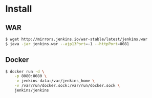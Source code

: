 # Install

## WAR

```bash
$ wget http://mirrors.jenkins.io/war-stable/latest/jenkins.war
$ java -jar jenkins.war --ajp13Port=-1 --httpPort=8081
```

## Docker

```bash
$ docker run -d \
    -p 8080:8080 \
    -v jenkins-data:/var/jenkins_home \
    -v /var/run/docker.sock:/var/run/docker.sock \
    jenkins/jenkins
```

